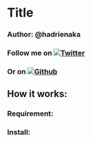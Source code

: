 # Title
### Author: @hadrienaka
### Follow me on [![Twitter][1.2]][1]
### Or on [![Github][6.1]][1]

[1.2]: http://i.imgur.com/wWzX9uB.png (twitter icon without padding)
[6.1]: http://i.imgur.com/0o48UoR.png (github icon with padding)


[1]: https://twitter.com/hadrienaka
[6]: http://www.github.com/hadrienaka

## How it works:


### Requirement:

### Install:
